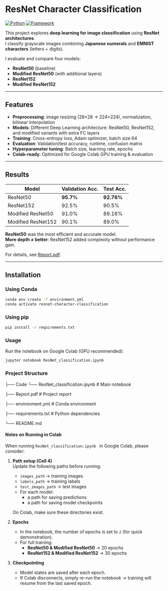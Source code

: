 # ResNet Character Classification

[![Python](https://img.shields.io/badge/python-3.9%2B-blue.svg)](https://www.python.org/)
[![Framework](https://img.shields.io/badge/framework-PyTorch-orange.svg)](https://pytorch.org/)


This project explores **deep learning for image classification** using **ResNet architectures**.  
I classify grayscale images combining **Japanese numerals** and **EMNIST characters** (letters + digits).  

I evaluate and compare four models:
- **ResNet50** (baseline)
- **Modified ResNet50** (with additional layers)
- **ResNet152**
- **Modified ResNet152**

---

## Features
- **Preprocessing**: image resizing (28×28 → 224×224), normalization, bilinear interpolation 
- **Models**: Different Deep Learning architecture: ResNet50, ResNet152, and modified variants with extra FC layers  
- **Training**: Cross-entropy loss, Adam optimizer, batch size 64  
- **Evaluation**: Validation/test accuracy, runtime, confusion matrix  
- **Hyperparameter tuning**: Batch size, learning rate, epochs
- **Colab-ready**: Optimized for Google Colab GPU training & evaluation 

---

## Results
| Model               | Validation Acc. | Test Acc. |
|----------------------|-----------------|-----------|
| ResNet50             | **95.7%**       | **92.76%**|
| ResNet152            | 92.5%           | 90.5%     |
| Modified ResNet50    | 91.0%           | 89.16%    |
| Modified ResNet152   | 90.1%           | 89.0%     |

**ResNet50** was the most efficient and accurate model.  
**More depth ≠ better**: ResNet152 added complexity without performance gain.  

For details, see [Report.pdf](Report.pdf).

---

## Installation

### Using Conda
```bash
conda env create -f environment.yml
conda activate resnet-character-classification
```
### Using pip
```bash
pip install -r requirements.txt
```

### Usage 
Run the notebook on Google Colab (GPU recommended):
```bash
jupyter notebook ResNet_classification.ipynb
```

### Project Structure

├── Code └── ResNet_classification.ipynb     # Main notebook

├── Report.pdf                    # Project report

├── environment.yml               # Conda environment

├── requirements.txt              # Python dependencies

└── README.md                     


####  Notes on Running in Colab
When running `ResNet_classification.ipynb ` in Google Colab, please consider:

1. **Path setup (Cell 4)**  
   Update the following paths before running:
   - `images_path` → training images  
   - `labels_path` → training labels  
   - `test_images_path` → test images  
   - For each model:  
     - a path for saving predictions  
     - a path for saving model checkpoints  

   On Colab, make sure these directories exist.

2. **Epochs**  
   - In the notebook, the number of epochs is set to `2` (for quick demonstration).  
   - For full training:  
     - **ResNet50 & Modified ResNet50** → 20 epochs  
     - **ResNet152 & Modified ResNet152** → 30 epochs  

3. **Checkpointing**  
   - Model states are saved after each epoch.  
   - If Colab disconnects, simply re-run the notebook → training will resume from the last saved epoch.





